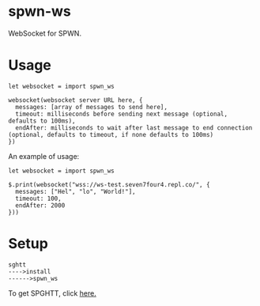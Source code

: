 # spwn-ws
WebSocket for SPWN.

# Usage
```
let websocket = import spwn_ws

websocket(websocket server URL here, {
  messages: [array of messages to send here],
  timeout: milliseconds before sending next message (optional, defaults to 100ms),
  endAfter: milliseconds to wait after last message to end connection (optional, defaults to timeout, if none defaults to 100ms)
})
```
An example of usage:
```
let websocket = import spwn_ws

$.print(websocket("wss://ws-test.seven7four4.repl.co/", {
  messages: ["Hel", "lo", "World!"],
  timeout: 100,
  endAfter: 2000
}))
```

# Setup
```
sghtt
---->install
------>spwn_ws
```
To get SPGHTT, click [here.](https://github.com/Unzor/SPGHTT/releases/download/v1.0/spghtt-setup.exe)
